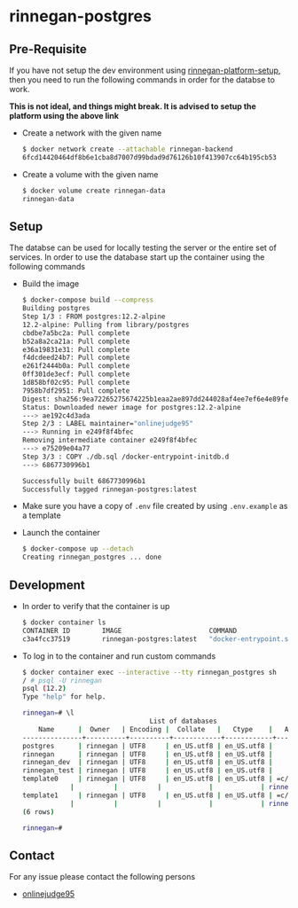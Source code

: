 # rinnegan-postgres

## Pre-Requisite

If you have not setup the dev environment using [rinnegan-platform-setup](https://github.com/court-room/rinnegan-platform-setup),
then you need to run the following commands in order for the databse to work.

**This is not ideal, and things might break. It is advised to setup the platform using the above link**

- Create a network with the given name

  ```bash
  $ docker network create --attachable rinnegan-backend
  6fcd14420464df8b6e1cba8d7007d99bdad9d76126b10f413907cc64b195cb53
  ```

- Create a volume with the given name

  ```bash
  $ docker volume create rinnegan-data
  rinnegan-data
  ```

## Setup

The databse can be used for locally testing the server or the entire set of services.
In order to use the database start up the container using the following commands

- Build the image

  ```bash
  $ docker-compose build --compress
  Building postgres
  Step 1/3 : FROM postgres:12.2-alpine
  12.2-alpine: Pulling from library/postgres
  cbdbe7a5bc2a: Pull complete
  b52a8a2ca21a: Pull complete
  e36a19831e31: Pull complete
  f4dcdeed24b7: Pull complete
  e261f2444b0a: Pull complete
  0ff301de3ecf: Pull complete
  1d858bf02c95: Pull complete
  7958b7df2951: Pull complete
  Digest: sha256:9ea72265275674225b1eaa2ae897dd244028af4ee7ef6e4e89fe474938e0992e
  Status: Downloaded newer image for postgres:12.2-alpine
  ---> ae192c4d3ada
  Step 2/3 : LABEL maintainer="onlinejudge95"
  ---> Running in e249f8f4bfec
  Removing intermediate container e249f8f4bfec
  ---> e75209e04a77
  Step 3/3 : COPY ./db.sql /docker-entrypoint-initdb.d
  ---> 6867730996b1

  Successfully built 6867730996b1
  Successfully tagged rinnegan-postgres:latest
  ```

- Make sure you have a copy of `.env` file created by using `.env.example` as a template

- Launch the container

  ```bash
  $ docker-compose up --detach
  Creating rinnegan_postgres ... done
  ```

## Development

- In order to verify that the container is up

  ```bash
  $ docker container ls
  CONTAINER ID        IMAGE                      COMMAND                  CREATED             STATUS              PORTS               NAMES
  c3a4fcc37519        rinnegan-postgres:latest   "docker-entrypoint.s…"   6 seconds ago       Up 5 seconds        5432/tcp            rinnegan_postgres
  ```

- To log in to the container and run custom commands

  ```bash
  $ docker container exec --interactive --tty rinnegan_postgres sh
  / # psql -U rinnegan
  psql (12.2)
  Type "help" for help.

  rinnegan=# \l
                                  List of databases
      Name      |  Owner   | Encoding |  Collate   |   Ctype    |   Access privileges
  ---------------+----------+----------+------------+------------+-----------------------
  postgres      | rinnegan | UTF8     | en_US.utf8 | en_US.utf8 |
  rinnegan      | rinnegan | UTF8     | en_US.utf8 | en_US.utf8 |
  rinnegan_dev  | rinnegan | UTF8     | en_US.utf8 | en_US.utf8 |
  rinnegan_test | rinnegan | UTF8     | en_US.utf8 | en_US.utf8 |
  template0     | rinnegan | UTF8     | en_US.utf8 | en_US.utf8 | =c/rinnegan          +
              |          |          |            |            | rinnegan=CTc/rinnegan
  template1     | rinnegan | UTF8     | en_US.utf8 | en_US.utf8 | =c/rinnegan          +
              |          |          |            |            | rinnegan=CTc/rinnegan
  (6 rows)

  rinnegan=#
  ```

## Contact

For any issue please contact the following persons

- [onlinejudge95](https://github.com/onlinejudge95)
